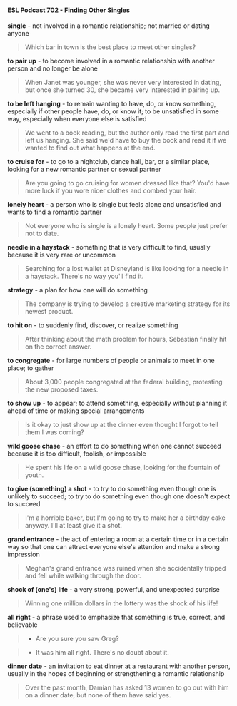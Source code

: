 #### ESL Podcast 702 - Finding Other Singles

**single** - not involved in a romantic relationship; not married or dating anyone

> Which bar in town is the best place to meet other singles?

**to pair up** - to become involved in a romantic relationship with another person
and no longer be alone

> When Janet was younger, she was never very interested in dating, but once
she turned 30, she became very interested in pairing up.

**to be left hanging** - to remain wanting to have, do, or know something,
especially if other people have, do, or know it; to be unsatisfied in some way,
especially when everyone else is satisfied

> We went to a book reading, but the author only read the first part and left us
hanging. She said we'd have to buy the book and read it if we wanted to find out
what happens at the end.

**to cruise for** - to go to a nightclub, dance hall, bar, or a similar place, looking for
a new romantic partner or sexual partner

> Are you going to go cruising for women dressed like that? You'd have more
luck if you wore nicer clothes and combed your hair.

**lonely heart** - a person who is single but feels alone and unsatisfied and wants
to find a romantic partner

> Not everyone who is single is a lonely heart. Some people just prefer not to
date.

**needle in a haystack** - something that is very difficult to find, usually because it
is very rare or uncommon

> Searching for a lost wallet at Disneyland is like looking for a needle in a
haystack. There's no way you'll find it.

**strategy** - a plan for how one will do something

> The company is trying to develop a creative marketing strategy for its newest
product.

**to hit on** - to suddenly find, discover, or realize something

> After thinking about the math problem for hours, Sebastian finally hit on the
correct answer.

**to congregate** - for large numbers of people or animals to meet in one place; to
gather

> About 3,000 people congregated at the federal building, protesting the new
proposed taxes.

**to show up** - to appear; to attend something, especially without planning it
ahead of time or making special arrangements

> Is it okay to just show up at the dinner even thought I forgot to tell them I was
coming?

**wild goose chase** - an effort to do something when one cannot succeed
because it is too difficult, foolish, or impossible

> He spent his life on a wild goose chase, looking for the fountain of youth.

**to give (something) a shot** - to try to do something even though one is unlikely
to succeed; to try to do something even though one doesn't expect to succeed

> I'm a horrible baker, but I'm going to try to make her a birthday cake anyway.
I'll at least give it a shot.

**grand entrance** - the act of entering a room at a certain time or in a certain way
so that one can attract everyone else's attention and make a strong impression

> Meghan's grand entrance was ruined when she accidentally tripped and fell
while walking through the door.

**shock of (one's) life** - a very strong, powerful, and unexpected surprise

> Winning one million dollars in the lottery was the shock of his life!

**all right** - a phrase used to emphasize that something is true, correct, and
believable

> - Are you sure you saw Greg?

> - It was him all right. There's no doubt about it.

**dinner date** - an invitation to eat dinner at a restaurant with another person,
usually in the hopes of beginning or strengthening a romantic relationship

> Over the past month, Damian has asked 13 women to go out with him on a
dinner date, but none of them have said yes.

